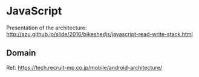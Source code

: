 # JavaScript

Presentation of the architecture: http://azu.github.io/slide/2016/bikeshedjs/javascript-read-write-stack.html

## Domain

Ref: https://tech.recruit-mp.co.jp/mobile/android-architecture/

